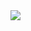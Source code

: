 <img src="https://capsule-render.vercel.app/api?type=waving&color=auto&height=200&section=header&text=Jiyoung_Github&fontSize=90" />
